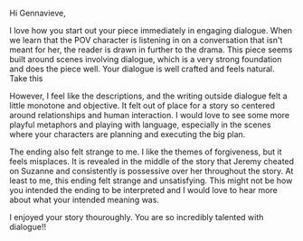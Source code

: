 Hi Gennavieve,

I love how you start out your piece immediately in engaging dialogue. When we learn that the POV character is listening in on a conversation that isn't meant for her, the reader is drawn in further to the drama. This piece seems built around scenes involving dialogue, which is a very strong foundation and does the piece well. Your dialogue is well crafted and feels natural. Take this

However, I feel like the descriptions, and the writing outside dialogue felt a little monotone and objective. It felt out of place for a story so centered around relationships and human interaction. I would love to see some more playful metaphors and playing with language, especially in the scenes where your characters are planning and executing the big plan. 

The ending also felt strange to me. I like the themes of forgiveness, but it feels misplaces. It is revealed in the middle of the story that Jeremy cheated on Suzanne and consistently is possessive over her throughout the story. At least to me, this ending felt strange and unsatisfying. This might not be how you intended the ending to be interpreted and I would love to hear more about what your intended meaning was.

I enjoyed your story thouroughly. You are so incredibly talented with dialogue!!

